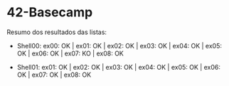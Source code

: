 # 42-Basecamp

Resumo dos resultados das listas:

- Shell00: ex00: OK | ex01: OK | ex02: OK | ex03: OK | ex04: OK | ex05: OK | ex06: OK | ex07: KO | ex08: OK

- Shell01: ex01: OK | ex02: OK | ex03: OK | ex04: OK | ex05: OK | ex06: OK | ex07: OK | ex08: OK

